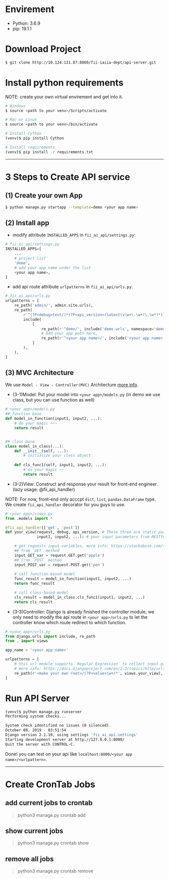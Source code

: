 # Envirement
- Python: 3.6.9
- pip: 19.1.1

# Download Project
```bash
$ git clone http://10.124.131.87:8860/fii-iaiia-dept/api-server.git
```

# Install python requirements
NOTE: create your own virtual envirement and get into it.
```bash
# Windows
$ source <path to your venv>/Scripts/activate

# Mac or Linux
$ source <path to your venv>/bin/activate

# Install Cython
(venv)$ pip install Cython

# Install requirements
(venv)$ pip install -r requirements.txt
```

---
# 3 Steps to Create API service
## (1) Create your own App
```bash
$ python manage.py startapp --template=demo <your app name>
```

## (2) Install app
- modify attribute `INSTALLED_APPS` in `fii_ai_api/settings.py`:
```python
# fii_ai_api/settings.py
INSTALLED_APPS=[
    ...
    # project list
    'demo',
    # add your app name under the list
    <your app name>,
]
```
- add api route attribute `urlpatterns` in `fii_ai_api/urls.py`:
```python
# fii_ai_api/urls.py
urlpatterns = [
    re_path('admin/', admin.site.urls),
    re_path(
        r'^(?P<debug>test/)*(?P<api_version>(latest|v\w+\.\w+(\.\w*)*))/',
        include(
            [
                re_path(r'^demo/', include('demo.urls', namespace='demo-api')),
                # Add your app path here,
                re_path(r'^<your app name>/', include('<your app name>.urls', namespace='<your app name>'))
            ]
        ),
    ),
]
```

## (3) MVC Architecture
We use `Model - View - Controller(MVC)` Architecture [more info](https://www.tutorialsteacher.com/mvc/mvc-architecture).
- (3-1)Model: Put your model into `<your app>/models.py` (in demo we use class, but you can use function as well)
```python
# <your app>/models.py
## function base
def model_in_function(input1, input2, ...):
    # do your magic ~~~
    return result


## class base
class model_in_class(...):
    def __init__(self, ...):
        # initialize your class object
    
    def cls_func1(self, input1, input2, ...):
        # do your magic ~~
        return result
```

- (3-2)View: Construct and response your result for front-end engineer. (lazy usage: @fii_api_handler)

NOTE: For now, front-end only acccpt `dict`, `list`, `pandas.DataFrame` type. We create `fii_api_handler` decorator for you guys to use.
```python
# <your app>/views.py
from .models import *

@fii_api_handler(['get', 'post'])
def your_view(request, debug, api_version, # These three are static parameters
              input1, input2, ...): # your input parameters from RESTful api url

    # get requests input variables, more info: https://stackabuse.com/the-python-requests-module/
    ## from `GET` method
    input_GET_var = request.GET.get('apple')
    ## from `POST` method
    input_POST_var = request.POST.get('pen')
    
    # call function-based model
    func_result = model_in_function(input1, input2, ...)
    return func_result

    # call class-based model
    cls_result = model_in_class.cls_func1(input1, input2, ...)
    return cls_result
```

- (3-3)Controller: Django is already finished the controller module, we only need to modify the api route in `<your app>/urls.py` to let the controller know which route redirect to which function.
```python
# <your app>/urls.py
from django.urls import include, re_path
from . import views

app_name = '<your app name>'

urlpatterns = [
    # this url module supports `Regular Expression` to collect input parameter from RESTful api
    # more info: https://docs.djangoproject.com/en/2.2/topics/http/urls/
    re_path(r'<make your own root>/(?P<value>\w+)*', views.your_view),
]
```

# Run API Server
```bash
(venv)$ python manage.py runserver
Performing system checks...

System check identified no issues (0 silenced).
October 08, 2019 - 03:51:54
Django version 2.1.10, using settings 'fii_ai_api.settings'
Starting development server at http://127.0.0.1:8000/
Quit the server with CONTROL-C.
```
Done! you can test on your api like `localhost:8000/<your app name>/<urlpattern>`.

---
# Create CronTab Jobs
## add current jobs to crontab
> python3 manage.py crontab add

## show current jobs
> python3 manage.py crontab show

## remove all jobs
> python3 manage.py crontab remove